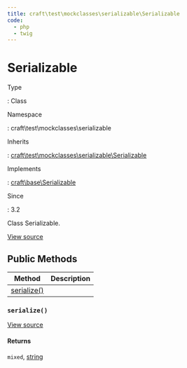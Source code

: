 ```yaml
---
title: craft\test\mockclasses\serializable\Serializable
code:
  - php
  - twig
---
```


# Serializable

Type

:   Class

Namespace

:   craft\test\mockclasses\serializable

Inherits

:   [craft\test\mockclasses\serializable\Serializable](craft-test-mockclasses-serializable-serializable.md)

Implements

:   [craft\base\Serializable](craft-base-serializable.md)

Since

:   3.2



Class Serializable.





[View source](https://github.com/craftcms/cms/blob/master/src/test/mockclasses/serializable/Serializable.php)






## Public Methods

| Method                                                                              | Description
| ----------------------------------------------------------------------------------- | -----------
| [serialize()](craft-test-mockclasses-serializable-serializable.md#method-serialize) |

### `serialize()`










[View source](https://github.com/craftcms/cms/blob/master/src/test/mockclasses/serializable/Serializable.php#L24-L27)



#### Returns

`mixed`, [string](http://php.net/language.types.string)










